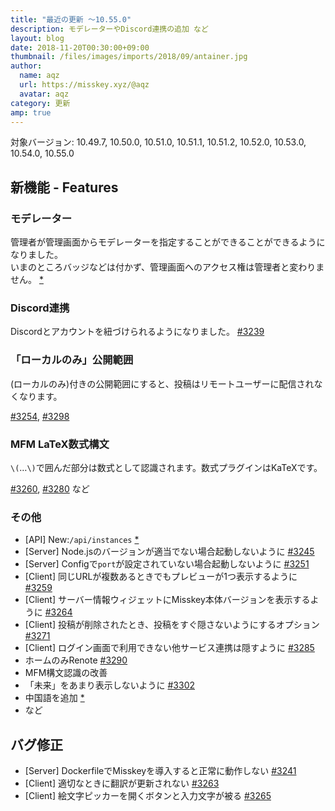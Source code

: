 ```yaml
---
title: "最近の更新 ～10.55.0"
description: モデレーターやDiscord連携の追加 など
layout: blog
date: 2018-11-20T00:30:00+09:00
thumbnail: /files/images/imports/2018/09/antainer.jpg
author:
  name: aqz
  url: https://misskey.xyz/@aqz
  avatar: aqz
category: 更新
amp: true
---
```

対象バージョン: 10.49.7, 10.50.0, 10.51.0, 10.51.1, 10.51.2, 10.52.0, 10.53.0, 10.54.0, 10.55.0

## 新機能 - Features
### モデレーター
管理者が管理画面からモデレーターを指定することができることができるようになりました。  
いまのところバッジなどは付かず、管理画面へのアクセス権は管理者と変わりません。 [*](https://github.com/syuilo/misskey/commit/56d571c0f0f525263ea6257a5d5a2e7a9085e203)

### Discord連携
Discordとアカウントを紐づけられるようになりました。 [#3239](https://github.com/syuilo/misskey/pull/3239)

### 「ローカルのみ」公開範囲
(ローカルのみ)付きの公開範囲にすると、投稿はリモートユーザーに配信されなくなります。

[#3254](https://github.com/syuilo/misskey/pull/3254), [#3298](https://github.com/syuilo/misskey/pull/3298)

### MFM LaTeX数式構文
`\(`…`\)`で囲んだ部分は数式として認識されます。数式プラグインはKaTeXです。

[#3260](https://github.com/syuilo/misskey/pull/3260), [#3280](https://github.com/syuilo/misskey/pull/3280) など

### その他
- [API] New:`/api/instances` [*](https://github.com/syuilo/misskey/commit/1dba82aae598953018652999ee737a2599852da7)
- [Server] Node.jsのバージョンが適当でない場合起動しないように [#3245](https://github.com/syuilo/misskey/pull/3245)
- [Server] Configで`port`が設定されていない場合起動しないように [#3251](https://github.com/syuilo/misskey/pull/3251)
- [Client] 同じURLが複数あるときでもプレビューが1つ表示するように [#3259](https://github.com/syuilo/misskey/pull/3259)
- [Client] サーバー情報ウィジェットにMisskey本体バージョンを表示するように [#3264](https://github.com/syuilo/misskey/pull/3264)
- [Client] 投稿が削除されたとき、投稿をすぐ隠さないようにするオプション [#3271](https://github.com/syuilo/misskey/pull/3271)
- [Client] ログイン画面で利用できない他サービス連携は隠すように [#3285](https://github.com/syuilo/misskey/pull/3285)
- ホームのみRenote [#3290](https://github.com/syuilo/misskey/pull/3290)
- MFM構文認識の改善
- 「未来」をあまり表示しないように [#3302](https://github.com/syuilo/misskey/pull/3302)
- 中国語を追加 [*](https://github.com/syuilo/misskey/commit/cfa4f0fe0b3e8942a616c04e48f72cec2cddcbca)
- など

## バグ修正
- [Server] DockerfileでMisskeyを導入すると正常に動作しない [#3241](https://github.com/syuilo/misskey/pull/3241)
- [Client] 適切なときに翻訳が更新されない [#3263](https://github.com/syuilo/misskey/pull/3263)
- [Client] 絵文字ピッカーを開くボタンと入力文字が被る [#3265](https://github.com/syuilo/misskey/pull/3265)
